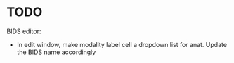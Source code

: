 # TODO

BIDS editor:

* In edit window, make modality label cell a dropdown list for anat. Update the BIDS name accordingly
